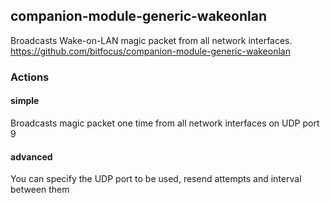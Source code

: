 ## companion-module-generic-wakeonlan

Broadcasts Wake-on-LAN magic packet from all network interfaces.
https://github.com/bitfocus/companion-module-generic-wakeonlan

### Actions

#### simple
Broadcasts magic packet one time from all network interfaces on UDP port 9

#### advanced
You can specify the UDP port to be used, resend attempts and interval between them